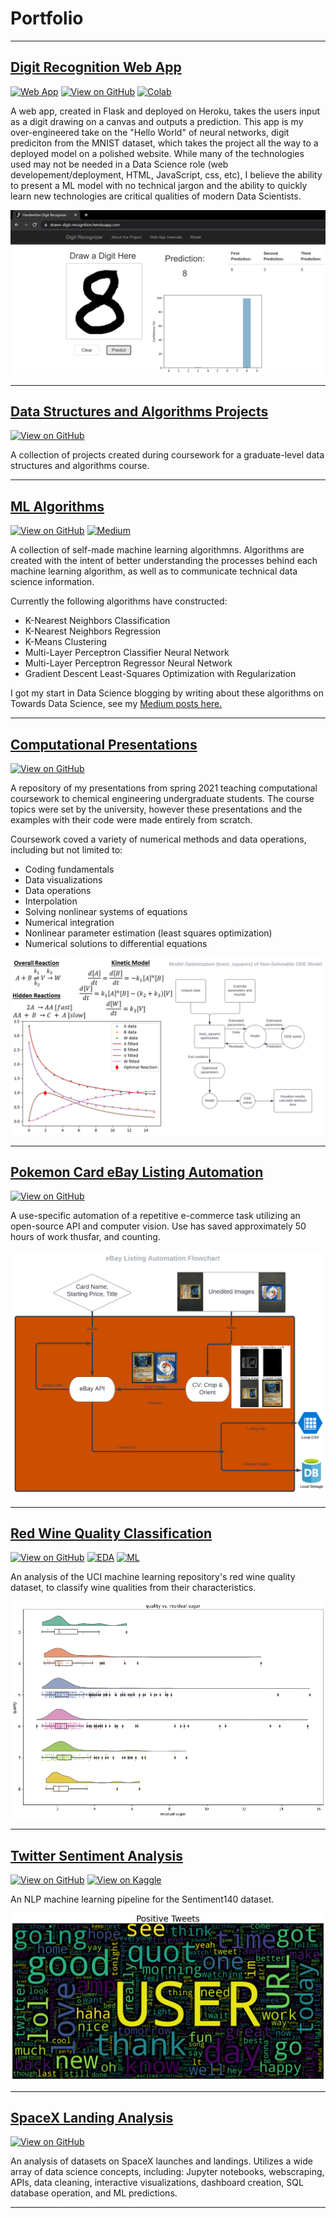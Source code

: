 # Portfolio

---
## [Digit Recognition Web App](https://github.com/turnerluke/digit_recog)

[![Web App](https://img.shields.io/static/v1?label=Render&message=View%20Web%20App&color=48F1C3&style=for-the-badge&logo=Render)](https://drawn-digit-recognition.herokuapp.com/)
[![View on GitHub](https://img.shields.io/badge/GitHub-View_on_GitHub-blue?logo=GitHub&style=for-the-badge)](https://github.com/turnerluke/digit_recog)
[![Colab](https://img.shields.io/static/v1?label=Colab&message=Model%20Training&color=orange&style=for-the-badge&logo=Google%20Colab)](https://colab.research.google.com/github/turnerluke/digit_recog/blob/main/models/LeNet_5_train.ipynb)

A web app, created in Flask and deployed on Heroku, takes the users input as a digit drawing on a canvas and outputs a prediction. This app is my over-engineered take on the "Hello World" of neural networks, digit prediciton from the MNIST dataset, which takes the project all the way to a deployed model on a polished website. While many of the technologies used may not be needed in a Data Science role (web developement/deployment, HTML, JavaScript, css, etc), I believe the ability to present a ML model with no technical jargon and the ability to quickly learn new technologies are critical qualities of modern Data Scientists.

<img src="/images/web_app.PNG">

---

## [Data Structures and Algorithms Projects](https://github.com/turnerluke/DS-Algo-Projects)

[![View on GitHub](https://img.shields.io/badge/GitHub-View_on_GitHub-blue?logo=GitHub&style=for-the-badge)](https://github.com/turnerluke/DS-Algo-Projects)

A collection of projects created during coursework for a graduate-level data structures and algorithms course.

---

## [ML Algorithms](https://github.com/turnerluke/ML-algos)

[![View on GitHub](https://img.shields.io/badge/GitHub-View_on_GitHub-blue?logo=GitHub&style=for-the-badge)](https://github.com/turnerluke/ML-algos)
[![Medium](https://img.shields.io/static/v1?label=Medium&message=View%20on%20Medium&color=red&style=for-the-badge&logo=Medium)](https://medium.com/@turnermluke)


A collection of self-made machine learning algorithmns. Algorithms are created with the intent of better understanding the processes behind each machine learning algorithm, as well as to communicate technical data science information.  

Currently the following algorithms have constructed:
- K-Nearest Neighbors Classification
- K-Nearest Neighbors Regression
- K-Means Clustering
- Multi-Layer Perceptron Classifier Neural Network
- Multi-Layer Perceptron Regressor Neural Network
- Gradient Descent Least-Squares Optimization with Regularization

I got my start in Data Science blogging by writing about these algorithms on Towards Data Science, see my [Medium posts here.](https://medium.com/@turnermluke)

---

## [Computational Presentations](https://github.com/turnerluke/computational-presentations)

[![View on GitHub](https://img.shields.io/badge/GitHub-View_on_GitHub-blue?logo=GitHub&style=for-the-badge)](https://github.com/turnerluke/computational-presentations)

A repository of my presentations from spring 2021 teaching computational coursework to chemical engineering undergraduate students. The course topics were set by the university, however these presentations and the examples with their code were made entirely from scratch.

Coursework coved a variety of numerical methods and data operations, including but not limited to:
- Coding fundamentals
- Data visualizations
- Data operations
- Interpolation
- Solving nonlinear systems of equations
- Numerical integration
- Nonlinear parameter estimation (least squares optimization)
- Numerical solutions to differential equations

<img src="/images/thumbnail_teaching.png">

---

## [Pokemon Card eBay Listing Automation](https://github.com/turnerluke/eBay-pokemon-card-automation)

[![View on GitHub](https://img.shields.io/badge/GitHub-View_on_GitHub-blue?logo=GitHub&style=for-the-badge)](https://github.com/turnerluke/eBay-pokemon-card-automation)

A use-specific automation of a repetitive e-commerce task utilizing an open-source API and computer vision. Use has saved approximately 50 hours of work thusfar, and counting.

<img src="/images/eBay Automation Flowchart.png">

---


## [Red Wine Quality Classification](https://github.com/turnerluke/red-wine-classification)

[![View on GitHub](https://img.shields.io/badge/GitHub-View_on_GitHub-blue?logo=GitHub&style=for-the-badge)](https://github.com/turnerluke/red-wine-classification)
[![EDA](https://img.shields.io/badge/Kaggle-View_EDA-blue?logo=Kaggle&style=for-the-badge)](https://www.kaggle.com/code/turnerluke/red-wine-quality-eda)
[![ML](https://img.shields.io/badge/Kaggle-View_ML_Prediction-blue?logo=Kaggle&style=for-the-badge)](https://www.kaggle.com/code/turnerluke/red-wine-quality-classification)

An analysis of the UCI machine learning repository's red wine quality dataset, to classify wine qualities from their characteristics.

<img src="/images/thumbnail_wine.png">

---

## [Twitter Sentiment Analysis](https://github.com/turnerluke/twitter-sentiment)

[![View on GitHub](https://img.shields.io/badge/GitHub-View_on_GitHub-blue?logo=GitHub&style=for-the-badge)](https://github.com/turnerluke/twitter-sentiment)
[![View on Kaggle](https://img.shields.io/badge/Kaggle-View_on_Kaggle-blue?logo=Kaggle&style=for-the-badge)](https://www.kaggle.com/code/turnerluke/basic-nlp-twitter-sentiment-analysis)

An NLP machine learning pipeline for the Sentiment140 dataset.

<img src="/images/thumbnail_twitter.png">

---

## [SpaceX Landing Analysis](https://github.com/turnerluke/spacex-success-analysis)

[![View on GitHub](https://img.shields.io/badge/GitHub-View_on_GitHub-blue?logo=GitHub&style=for-the-badge)](https://github.com/turnerluke/spacex-success-analysis)

An analysis of datasets on SpaceX launches and landings. Utilizes a wide array of data science concepts, including: Jupyter notebooks, webscraping, APIs, data cleaning, interactive visualizations, dashboard creation, SQL database operation, and ML predictions.

---
